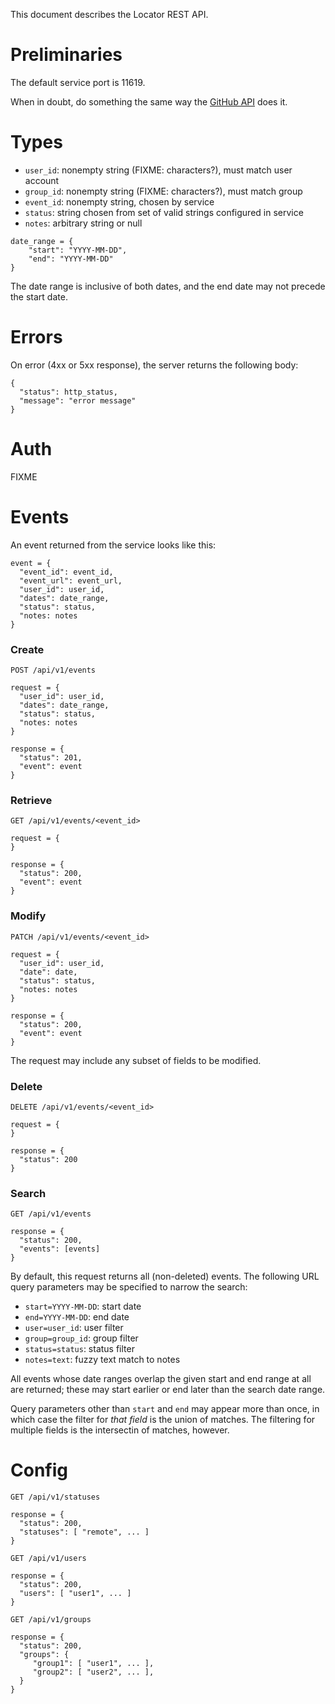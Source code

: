 This document describes the Locator REST API.

# Preliminaries

The default service port is 11619.

When in doubt, do something the same way the [GitHub
API](https://developer.github.com/v3/) does it.


# Types

- `user_id`: nonempty string (FIXME: characters?), must match user account
- `group_id`: nonempty string (FIXME: characters?), must match group
- `event_id`: nonempty string, chosen by service
- `status`: string chosen from set of valid strings configured in service
- `notes`: arbitrary string or null

```
date_range = {
    "start": "YYYY-MM-DD",
    "end": "YYYY-MM-DD"
}
```
The date range is inclusive of both dates, and the end date may not precede the
start date.


# Errors

On error (4xx or 5xx response), the server returns the following body:
```
{
  "status": http_status,
  "message": "error message"
}
```


# Auth

FIXME


# Events

An event returned from the service looks like this:
```
event = {
  "event_id": event_id,
  "event_url": event_url,
  "user_id": user_id,
  "dates": date_range,
  "status": status,
  "notes: notes
}
```


### Create
```
POST /api/v1/events

request = {
  "user_id": user_id,
  "dates": date_range,
  "status": status,
  "notes: notes
}

response = {
  "status": 201,
  "event": event
}
```

### Retrieve
```
GET /api/v1/events/<event_id>

request = {
}

response = {
  "status": 200,
  "event": event
}
```

### Modify
```
PATCH /api/v1/events/<event_id>

request = {
  "user_id": user_id,
  "date": date,
  "status": status,
  "notes: notes
}

response = {
  "status": 200,
  "event": event
}
```
The request may include any subset of fields to be modified.

### Delete
```
DELETE /api/v1/events/<event_id>

request = {
}

response = {
  "status": 200
}
```

### Search
```
GET /api/v1/events

response = {
  "status": 200,
  "events": [events]
}
```

By default, this request returns all (non-deleted) events.  The following
URL query parameters may be specified to narrow the search:
- `start=YYYY-MM-DD`: start date
- `end=YYYY-MM-DD`: end date
- `user=user_id`: user filter
- `group=group_id`: group filter
- `status=status`: status filter
- `notes=text`: fuzzy text match to notes

All events whose date ranges overlap the given start and end range at all
are returned; these may start earlier or end later than the search date range.

Query parameters other than `start` and `end` may appear more than once, in
which case the filter for _that field_ is the union of matches.  The filtering
for multiple fields is the intersectin of matches, however.


# Config

```
GET /api/v1/statuses

response = {
  "status": 200,
  "statuses": [ "remote", ... ]
}
```

```
GET /api/v1/users

response = {
  "status": 200,
  "users": [ "user1", ... ]
}
```

```
GET /api/v1/groups

response = {
  "status": 200,
  "groups": {
     "group1": [ "user1", ... ],
     "group2": [ "user2", ... ],
  }
}
```

